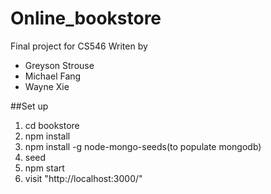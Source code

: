 # Online_bookstore
Final project for CS546
Writen by 
* Greyson Strouse
* Michael Fang
* Wayne Xie

##Set up
1. cd bookstore
2. npm install
3. npm install -g node-mongo-seeds(to populate mongodb)
4. seed 
5. npm start
6. visit "http://localhost:3000/"

